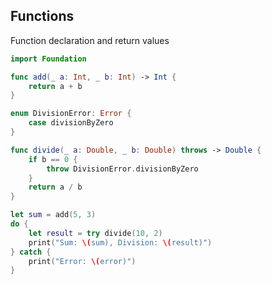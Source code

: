 <!-- METADATA
{
  "title": "Swift Functions",
  "tags": [
    "swift",
    "functions",
    "io"
  ],
  "language": "swift"
}
-->

## Functions
Function declaration and return values
```swift
import Foundation

func add(_ a: Int, _ b: Int) -> Int {
    return a + b
}

enum DivisionError: Error {
    case divisionByZero
}

func divide(_ a: Double, _ b: Double) throws -> Double {
    if b == 0 {
        throw DivisionError.divisionByZero
    }
    return a / b
}

let sum = add(5, 3)
do {
    let result = try divide(10, 2)
    print("Sum: \(sum), Division: \(result)")
} catch {
    print("Error: \(error)")
}
```
